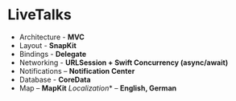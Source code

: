 # LiveTalks

* Architecture - **MVC**
* Layout - **SnapKit**
* Bindings - **Delegate**
* Networking - **URLSession + Swift Concurrency (async/await)**
* Notifications – **Notification Center**  
* Database - **CoreData**
* Map – **MapKit**
*Localization** – **English, German** 
